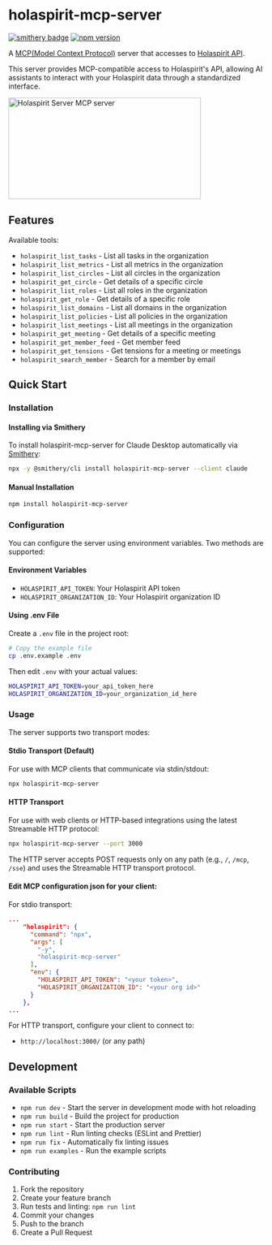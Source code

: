 # holaspirit-mcp-server
[![smithery badge](https://smithery.ai/badge/holaspirit-mcp-server)](https://smithery.ai/server/holaspirit-mcp-server)
[![npm version](https://badge.fury.io/js/holaspirit-mcp-server.svg)](https://badge.fury.io/js/holaspirit-mcp-server)

A [MCP(Model Context Protocol)](https://www.anthropic.com/news/model-context-protocol) server that accesses to [Holaspirit API](https://www.holaspirit.com/).

This server provides MCP-compatible access to Holaspirit's API, allowing AI assistants to interact with your Holaspirit data through a standardized interface.

<a href="https://glama.ai/mcp/servers/7tn35lri9w"><img width="380" height="200" src="https://glama.ai/mcp/servers/7tn35lri9w/badge" alt="Holaspirit Server MCP server" /></a>

## Features

Available tools:

- `holaspirit_list_tasks` - List all tasks in the organization
- `holaspirit_list_metrics` - List all metrics in the organization
- `holaspirit_list_circles` - List all circles in the organization
- `holaspirit_get_circle` - Get details of a specific circle
- `holaspirit_list_roles` - List all roles in the organization
- `holaspirit_get_role` - Get details of a specific role
- `holaspirit_list_domains` - List all domains in the organization
- `holaspirit_list_policies` - List all policies in the organization
- `holaspirit_list_meetings` - List all meetings in the organization
- `holaspirit_get_meeting` - Get details of a specific meeting
- `holaspirit_get_member_feed` - Get member feed
- `holaspirit_get_tensions` - Get tensions for a meeting or meetings
- `holaspirit_search_member` - Search for a member by email

## Quick Start

### Installation

#### Installing via Smithery

To install holaspirit-mcp-server for Claude Desktop automatically via [Smithery](https://smithery.ai/server/holaspirit-mcp-server):

```bash
npx -y @smithery/cli install holaspirit-mcp-server --client claude
```

#### Manual Installation

```bash
npm install holaspirit-mcp-server
```

### Configuration

You can configure the server using environment variables. Two methods are supported:

#### Environment Variables

- `HOLASPIRIT_API_TOKEN`: Your Holaspirit API token
- `HOLASPIRIT_ORGANIZATION_ID`: Your Holaspirit organization ID

#### Using .env File

Create a `.env` file in the project root:

```bash
# Copy the example file
cp .env.example .env
```

Then edit `.env` with your actual values:

```bash
HOLASPIRIT_API_TOKEN=your_api_token_here
HOLASPIRIT_ORGANIZATION_ID=your_organization_id_here
```

### Usage

The server supports two transport modes:

#### Stdio Transport (Default)

For use with MCP clients that communicate via stdin/stdout:
```bash
npx holaspirit-mcp-server
```

#### HTTP Transport

For use with web clients or HTTP-based integrations using the latest Streamable HTTP protocol:
```bash
npx holaspirit-mcp-server --port 3000
```

The HTTP server accepts POST requests only on any path (e.g., `/`, `/mcp`, `/sse`) and uses the Streamable HTTP transport protocol.

#### Edit MCP configuration json for your client:

For stdio transport:
```json
...
    "holaspirit": {
      "command": "npx",
      "args": [
        "-y",
        "holaspirit-mcp-server"
      ],
      "env": {
        "HOLASPIRIT_API_TOKEN": "<your token>",
        "HOLASPIRIT_ORGANIZATION_ID": "<your org id>"
      }
    },
...
```

For HTTP transport, configure your client to connect to:
- `http://localhost:3000/` (or any path)

## Development

### Available Scripts

- `npm run dev` - Start the server in development mode with hot reloading
- `npm run build` - Build the project for production
- `npm run start` - Start the production server
- `npm run lint` - Run linting checks (ESLint and Prettier)
- `npm run fix` - Automatically fix linting issues
- `npm run examples` - Run the example scripts

### Contributing

1. Fork the repository
2. Create your feature branch
3. Run tests and linting: `npm run lint`
4. Commit your changes
5. Push to the branch
6. Create a Pull Request
